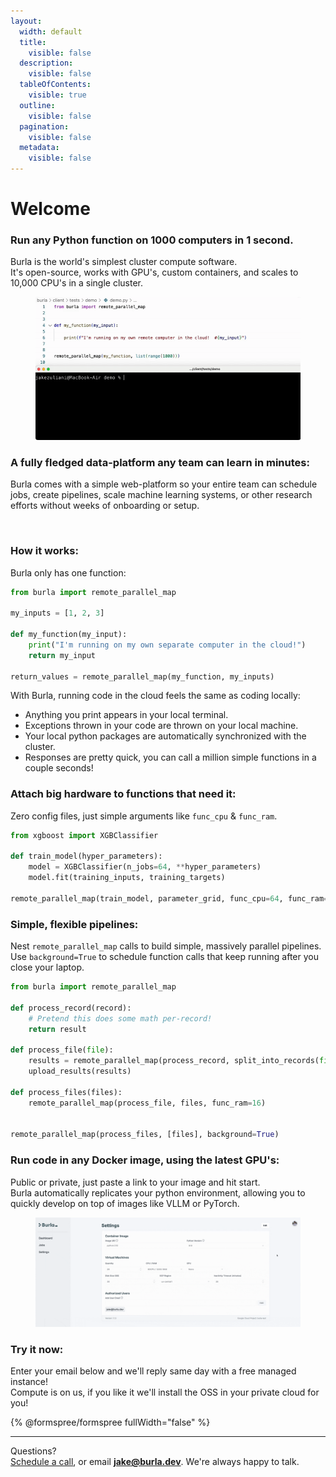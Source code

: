 ```yaml
---
layout:
  width: default
  title:
    visible: false
  description:
    visible: false
  tableOfContents:
    visible: true
  outline:
    visible: false
  pagination:
    visible: false
  metadata:
    visible: false
---
```


# Welcome

### Run any Python function on 1000 computers in 1 second.

Burla is the world's simplest cluster compute software.\
It's open-source, works with GPU's, custom containers, and scales to 10,000 CPU's in a single cluster.

<figure><img src=".gitbook/assets/main_demo.gif" alt=""><figcaption></figcaption></figure>

### A fully fledged data-platform any team can learn in minutes:

Burla comes with a simple web-platform so your entire team can schedule jobs, create pipelines, scale machine learning systems, or other research efforts without weeks of onboarding or setup.

<figure><img src=".gitbook/assets/FINAL-lowfr.gif" alt=""><figcaption></figcaption></figure>

### **How it works:**

Burla only has one function:

```python
from burla import remote_parallel_map

my_inputs = [1, 2, 3]

def my_function(my_input):
    print("I'm running on my own separate computer in the cloud!")
    return my_input
    
return_values = remote_parallel_map(my_function, my_inputs)
```

With Burla, running code in the cloud feels the same as coding locally:

* Anything you print appears in your local terminal.
* Exceptions thrown in your code are thrown on your local machine.
* Your local python packages are automatically synchronized with the cluster.
* Responses are pretty quick, you can call a million simple functions in a couple seconds!

### Attach big hardware to functions that need it:

Zero config files, just simple arguments like `func_cpu` & `func_ram`.

```python
from xgboost import XGBClassifier

def train_model(hyper_parameters):
    model = XGBClassifier(n_jobs=64, **hyper_parameters)
    model.fit(training_inputs, training_targets)
    
remote_parallel_map(train_model, parameter_grid, func_cpu=64, func_ram=256)
```

### Simple, flexible pipelines:

Nest `remote_parallel_map` calls to build simple, massively parallel pipelines.\
Use `background=True` to schedule function calls that keep running after you close your laptop.

```python
from burla import remote_parallel_map

def process_record(record):
    # Pretend this does some math per-record!
    return result

def process_file(file):
    results = remote_parallel_map(process_record, split_into_records(file))
    upload_results(results)

def process_files(files):
    remote_parallel_map(process_file, files, func_ram=16)
    

remote_parallel_map(process_files, [files], background=True)
```

### Run code in any Docker image, using the latest GPU's:

Public or private, just paste a link to your image and hit start.\
Burla automatically replicates your python environment, allowing you to quickly develop on top of images like VLLM or PyTorch.

<figure><img src=".gitbook/assets/settings_demo.gif" alt=""><figcaption></figcaption></figure>

### Try it now:

Enter your email below and we'll reply same day with a free managed instance!\
Compute is on us, if you like it we'll install the OSS in your private cloud for you!

{% @formspree/formspree fullWidth="false" %}

&#x20;

&#x20;

***

Questions?\
[Schedule a call](http://cal.com/jakez/burla), or email **jake@burla.dev**. We're always happy to talk.
